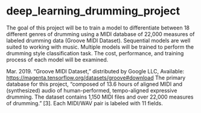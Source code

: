 # deep_learning_drumming_project
The goal of this project will be to train a model to differentiate between 18 different genres of drumming using a MIDI database of 22,000 measures of labeled drumming data (Groove MIDI Dataset). Sequential models are well suited to working with music. Multiple models will be trained to perform the drumming style classification task. The cost, performance, and training process of each model will be examined.

Mar. 2019. “Groove MIDI Dataset,” distributed by Google LLC, Available: 	https://magenta.tensorflow.org/datasets/groove#download 
	The primary database for this project, “composed of 13.6 hours of aligned MIDI and 	(synthesized) audio of human-performed, tempo-aligned expressive drumming. The dataset 	 contains 1,150 MIDI files and over 22,000 measures of drumming.” [3]. Each MIDI/WAV pair 	is labeled with 11 fields.

